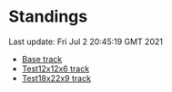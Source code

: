 # Standings

Last update: Fri Jul  2 20:45:19 GMT 2021

* [Base track](comps/Base/2021-07-02/standings.md)
* [Test12x12x6 track](comps/Test12x12x6/2021-07-02/standings.md)
* [Test18x22x9 track](comps/Test18x22x9/2021-07-02/standings.md)
